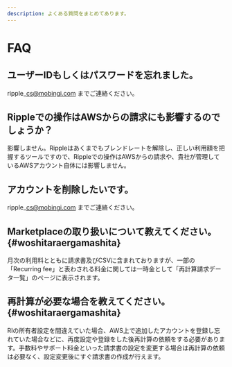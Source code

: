 ```yaml
---
description: よくある質問をまとめてあります。
---
```


# FAQ

## ユーザーIDもしくはパスワードを忘れました。

ripple\_cs@mobingi.com までご連絡ください。

## Rippleでの操作はAWSからの請求にも影響するのでしょうか？

影響しません。Rippleはあくまでもブレンドレートを解除し、正しい利用額を把握するツールですので、Rippleでの操作はAWSからの請求や、貴社が管理しているAWSアカウント自体には影響しません。

## アカウントを削除したいです。

ripple\_cs@mobingi.com までご連絡ください。

## Marketplaceの取り扱いについて教えてください。 {#woshitaraergamashita}

月次の利用料とともに請求書及びCSVに含まれておりますが、一部の「Recurring fee」と表わされる料金に関しては一時金として「再計算請求データ一覧」のページに表示されます。

## 再計算が必要な場合を教えてください。 {#woshitaraergamashita}

RIの所有者設定を間違えていた場合、AWS上で追加したアカウントを登録し忘れていた場合などに、再度設定や登録をした後再計算の依頼をする必要があります。手数料やサポート料金といった請求書の設定を変更する場合は再計算の依頼は必要なく、設定変更後にすぐ請求書の作成が行えます。  
  



